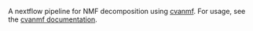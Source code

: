 A nextflow pipeline for NMF decomposition using 
[cvanmf](https://github.com/apduncan/cvanmf). For usage, see the 
[cvanmf documentation](https://cvanmf.readthedocs.io/en/latest/).